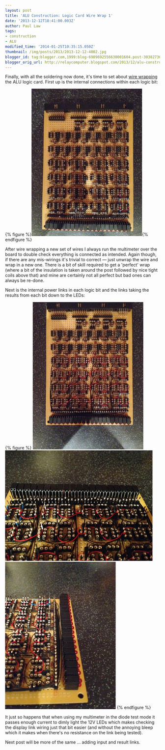 ```yaml
---
layout: post
title: 'ALU Construction: Logic Card Wire Wrap 1'
date: '2013-12-12T18:41:00.003Z'
author: Paul Law
tags:
- construction
- ALU
modified_time: '2014-01-25T10:35:15.050Z'
thumbnail: /img/posts/2013/2013-12-12-4002.jpg
blogger_id: tag:blogger.com,1999:blog-6989692556630001604.post-3038273609152310614
blogger_orig_url: http://relaycomputer.blogspot.com/2013/12/alu-construction-logic-card-wire-wrap-1.html
---
```


Finally, with all the soldering now done, it's time to set about 
[wire wrapping](http://en.wikipedia.org/wiki/Wire_wrap) the ALU logic card. First up is the internal connections within 
each logic bit:

{% figure %}![ALU Logic Card (with internal wire links added)](/assets/img/posts/2013/2013-12-12-0004.jpg){% endfigure %}

After wire wrapping a new set of wires I always run the multimeter 
over the board to double check everything is connected as intended. Again 
though, if there are any mis-wirings it's trivial to correct — just unwrap the 
wire and wrap in a new one. There is a bit of skill required to get a 
'perfect' wrap (where a bit of the insulation is taken around the post 
followed by nice tight coils above that) and mine are certainly not all 
perfect but bad ones can always be re-done.

Next is the internal 
power links in each logic bit and the links taking the results from each bit 
down to the LEDs:

{% figure %}
![ALU Logic Card (internal power &amp; result links added)](/assets/img/posts/2013/2013-12-12-0005.jpg)
![ALU Logic Card (internal power &amp; result links added) (close up)](/assets/img/posts/2013/2013-12-12-0006.JPG)
![ALU Logic Card (internal power &amp; result links added) (close up 2)](/assets/img/posts/2013/2013-12-12-0007.jpg)
{% endfigure %}

It just so happens that when using my 
multimeter in the diode test mode it passes enough current to dimly light the 
12V LEDs which makes checking the display link wiring just that bit easier 
(and without the annoying bleep which it makes when there's no resistance on 
the link being tested).

Next post will be more of the same ... 
adding input and result links. 
